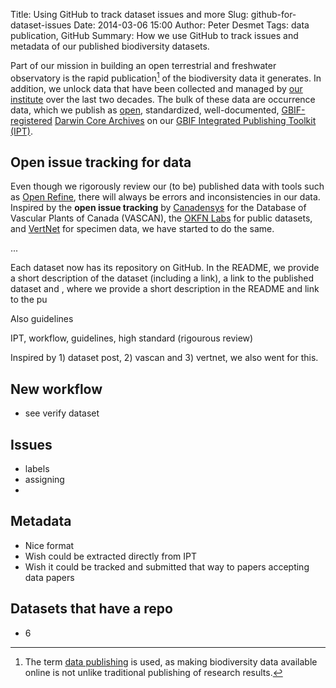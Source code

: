 Title: Using GitHub to track dataset issues and more
Slug: github-for-dataset-issues
Date: 2014-03-06 15:00
Author: Peter Desmet
Tags: data publication, GitHub
Summary: How we use GitHub to track issues and metadata of our published biodiversity datasets.

Part of our mission in building an open terrestrial and freshwater observatory is the rapid publication[^1] of the biodiversity data it generates. In addition, we unlock data that have been collected and managed by [our institute](http://www.inbo.be) over the last two decades. The bulk of these data are occurrence data, which we publish as [open](http://opendefinition.org), standardized, well-documented, [GBIF-registered](http://www.gbif.org) [Darwin Core Archives](http://en.wikipedia.org/wiki/Darwin_Core_Archive) on our [GBIF Integrated Publishing Toolkit (IPT)](http://data.inbo.be/ipt).

[^1]: The term [data publishing](http://www.pensoft.net/page.php?P=23) is used, as making biodiversity data available online is not unlike traditional publishing of research results.

## Open issue tracking for data

Even though we rigorously review our (to be) published data with tools such as [Open Refine](http://openrefine.org/), there will always be errors and inconsistencies in our data. Inspired by the **open issue tracking** by [Canadensys](http://data.canadensys.net/vascan) for the Database of Vascular Plants of Canada (VASCAN), the [OKFN Labs](http://okfnlabs.org/blog/2013/11/06/tracking-data-issues.html) for public datasets, and [VertNet](http://blog.vertnet.org/post/74297660841/issue-tracking-available-in-the-vertnet-portal-at) for specimen data, we have started to do the same.

...


Each dataset now has its repository on GitHub. In the README, we provide a short description of the dataset (including a link), a link to the published dataset and , where we provide a short description in the README and link to the pu

Also guidelines

IPT, workflow, guidelines, high standard (rigourous review)

Inspired by 1) dataset post, 2) vascan and 3) vertnet, we also went for this.

## New workflow

* see verify dataset

## Issues

* labels
* assigning
* 

## Metadata

* Nice format
* Wish could be extracted directly from IPT
* Wish it could be tracked and submitted that way to papers accepting data papers

## Datasets that have a repo

* 6